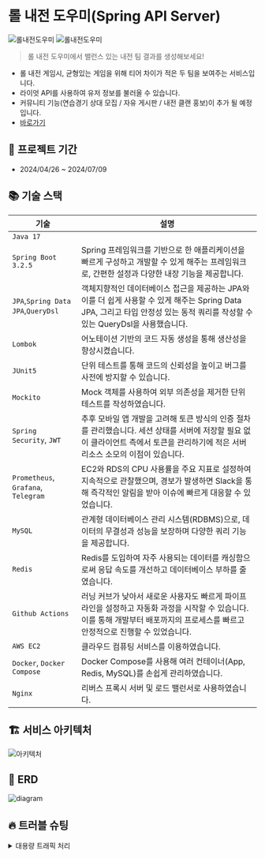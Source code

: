 # 롤 내전 도우미(Spring API Server)
![롤내전도우미](https://github.com/carrotbat410/spring-lol-team-maker/assets/163713062/64e846aa-a151-430b-97f4-47ad48a1485b)
![롤내전도우미](https://github.com/carrotbat410/spring-lol-team-maker/assets/163713062/8fb09026-c11f-4143-b5aa-d6c51d2b6e51)

> 롤 내전 도우미에서 밸런스 있는 내전 팀 결과를 생성해보세요!

- 롤 내전 게임시, 균형있는 게임을 위해 티어 차이가 적은 두 팀을 보여주는 서비스입니다.
- 라이엇 API를 사용하여 유저 정보를 불러올 수 있습니다.
- 커뮤니티 기능(연습경기 상대 모집 / 자유 게시판 / 내전 클랜 홍보)이 추가 될 예정입니다.
- [바로가기](https://lolcivilwarhelper.vercel.app/)

## 📆 프로젝트 기간
- 2024/04/26 ~ 2024/07/09

## 📚 기술 스택

| 기술                                  | 설명                                                                                                                |
|-------------------------------------|-------------------------------------------------------------------------------------------------------------------|
| `Java 17`                           |                                                                                                                   |
| `Spring Boot 3.2.5`                 | Spring 프레임워크를 기반으로 한 애플리케이션을 빠르게 구성하고 개발할 수 있게 해주는 프레임워크로, 간편한 설정과 다양한 내장 기능을 제공합니다.                              |
| `JPA`,`Spring Data JPA`,`QueryDsl`  | 객체지향적인 데이터베이스 접근을 제공하는 JPA와 이를 더 쉽게 사용할 수 있게 해주는 Spring Data JPA, 그리고 타입 안정성 있는 동적 쿼리를 작성할 수 있는 QueryDsl을 사용했습니다. |
| `Lombok`                            | 어노테이션 기반의 코드 자동 생성을 통해 생산성을 향상시켰습니다.                                                                              |
| `JUnit5`                            | 단위 테스트를 통해 코드의 신뢰성을 높이고 버그를 사전에 방지할 수 있습니다.                                                                       |
| `Mockito`                           | Mock 객체를 사용하여 외부 의존성을 제거한 단위 테스트를 작성하였습니다.                                                                        |
| `Spring Security`, `JWT`            | 추후 모바일 앱 개발을 고려해 토큰 방식의 인증 절차를 관리했습니다. 세션 상태를 서버에 저장할 필요 없이 클라이언트 측에서 토큰을 관리하기에 적은 서버 리소스 소모의 이점이 있습니다.           |
| `Prometheus`, `Grafana`, `Telegram` | EC2와 RDS의 CPU 사용률을 주요 지표로 설정하여 지속적으로 관찰했으며, 경보가 발생하면 Slack을 통해 즉각적인 알림을 받아 이슈에 빠르게 대응할 수 있었습니다.                   |
| `MySQL`                             | 관계형 데이터베이스 관리 시스템(RDBMS)으로, 데이터의 무결성과 성능을 보장하며 다양한 쿼리 기능을 제공합니다.                                                  |
| `Redis`                             | Redis를 도입하여 자주 사용되는 데이터를 캐싱함으로써 응답 속도를 개선하고 데이터베이스 부하를 줄였습니다.                                                     |
| `Github Actions`                    | 러닝 커브가 낮아서 새로운 사용자도 빠르게 파이프라인을 설정하고 자동화 과정을 시작할 수 있습니다. 이를 통해 개발부터 배포까지의 프로세스를 빠르고 안정적으로 진행할 수 있었습니다.             |
| `AWS EC2`                           | 클라우드 컴퓨팅 서비스를 이용하였습니다.                                                                                            |
| `Docker`, `Docker Compose`          | Docker Compose를 사용해 여러 컨테이너(App, Redis, MySQL)를 손쉽게 관리하였습니다.                                                      |
| `Nginx`                             | 리버스 프록시 서버 및 로드 밸런서로 사용하였습니다.                                                                                     |


## 🏗️ 서비스 아키텍처
![아키텍처](https://github.com/user-attachments/assets/8a363ff0-79ed-4b8e-930f-f358895f6f63)


## 🔖 ERD

![diagram](https://github.com/carrotbat410/spring-lol-team-maker/assets/163713062/a666dca1-d58b-47e4-ab57-cb0b48d1ab3f)

## 🔥 트러블 슈팅

<details>
<summary>대용량 트래픽 처리</summary>

`문제사항`
- 고사양의 맥북에서 띄운 로컬 서버에 대한 부하테스트임에도 불구하고, 평균 응답속도가 3600ms로, 대용량 트래픽에 대해 취약한 결과가 나왔습니다.
```text
# 테스트 조건
Number of Threads(유저 수): 1000
Ramp-Up Period(전체 thread가 전부 실행되는데까지 걸리는 시간): 30
Loop Count(각 Thread가 몇번씩 실행을 할 것인지): 2
한 유저가 요청하는 API: 5개
=> 초당 330개의 API가 실행됩니다.
```
![개선전](https://github.com/carrotbat410/spring-lol-team-maker/assets/163713062/f9b4ca9f-d474-413f-acb3-1e07adfd7dc9)

`해결방법`

### 1. OSIV(Open Session In View) OFF
- 영속성 컨텍스트가 뷰 계층까지 연장되지 않도록 하여, 짧은 트랜잭션 생명주기를 유지하도록 하였습니다.
### 2. 쿼리 최적화: 실행되는 쿼리를 확인후, 효율적인 쿼리로 개선하였습니다.
- 게시글 작성 API: getReferenceById를 사용하여 Insert 쿼리만 수행되도록 변경.
- 게시글 조회 API: 페이징을 위한 JPA의 기본 Count 쿼리를 Join 없는 효율적인 count쿼리로 변경.
- 내가 쓴 글 조회 API: 작성자는 본인이고, 이는 토큰에 저장되어있으므로, Spring Data JPA의 사용자 정의 쿼리를 사용하여 Join없는 쿼리로 변경.
### 3. Readonly Transactional
- 데이터를 읽기만 한다는 것을 DB에 알려줌으로써 동작 및 쿼리를 최적화할 수 있다.
### 4. DB Connection Fool 설정
- 커넥션 풀 크기를 기본값에서, 서버 스펙에 맞는 최적의 커넥션 풀 사이즈로 설정하였습니다.
### 5. Redis 사용
-  자주 사용되는 데이터를 캐싱함으로써 응답 속도를 개선하고 데이터베이스 부하를 줄였습니다.

`개선 결과`
- 평균 응답 속도: 3600ms -> 520ms으로 85.5%가 개선되었습니다.
- Std. Dev.(표준 편차): 2000ms -> 490ms으로 75.5%가 개선되었습니다.

![개선후](https://github.com/carrotbat410/spring-lol-team-maker/assets/163713062/35cd1f8e-bbb5-4593-9078-76da02e64123)

</details>


